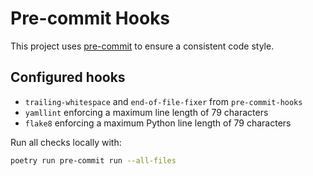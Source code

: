 # Pre-commit Hooks

This project uses [pre-commit](https://pre-commit.com/) to ensure a consistent
code style.

## Configured hooks

- `trailing-whitespace` and `end-of-file-fixer` from `pre-commit-hooks`
- `yamllint` enforcing a maximum line length of 79 characters
- `flake8` enforcing a maximum Python line length of 79 characters

Run all checks locally with:

```bash
poetry run pre-commit run --all-files
```

